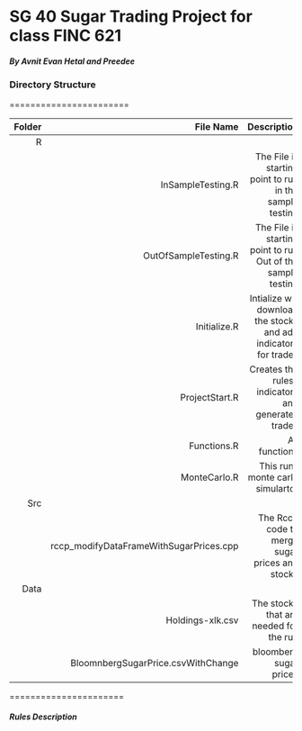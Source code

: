 # SG 40 Sugar Trading Project for class FINC 621 
##### By Avnit Evan Hetal and Preedee


### Directory Structure
=======================

|Folder |File Name |Description |
------------:|------------:|------------:|
|R   |      | | 
|    | InSampleTesting.R|The File is starting point to run in the sample testing|
|      |OutOfSampleTesting.R|The File is starting point to run Out of the sample testing|
|      |Initialize.R| Intialize will download the stocks and add indicators for trades|
|      |ProjectStart.R| Creates the rules , indicators and generates trades |
|      |Functions.R| All functions |
|      |MonteCarlo.R| This runs monte carlo simulartor|
|Src    |           | |
|      |rccp_modifyDataFrameWithSugarPrices.cpp|The Rccp code to merge sugar prices and stocks |
|Data    |           |  |
|    |Holdings-xlk.csv | The stocks that are needed for the run |
|    | BloomnbergSugarPrice.csvWithChange| bloomberg sugar prices |

======================
##### Rules Description


